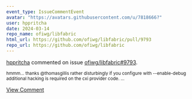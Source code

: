 ```yaml
---
event_type: IssueCommentEvent
avatar: "https://avatars.githubusercontent.com/u/7818666?"
user: hppritcha
date: 2024-03-14
repo_name: ofiwg/libfabric
html_url: https://github.com/ofiwg/libfabric/pull/9793
repo_url: https://github.com/ofiwg/libfabric
---
```


<a href='https://github.com/hppritcha' target='_blank'>hppritcha</a> commented on issue <a href='https://github.com/ofiwg/libfabric/pull/9793' target='_blank'>ofiwg/libfabric#9793</a>.

<small>hmmm... thanks @thomasgillis rather disturbingly if you configure with --enable-debug additional hacking is required on the cxi provider code. ...</small>

<a href='https://github.com/ofiwg/libfabric/pull/9793' target='_blank'>View Comment</a>